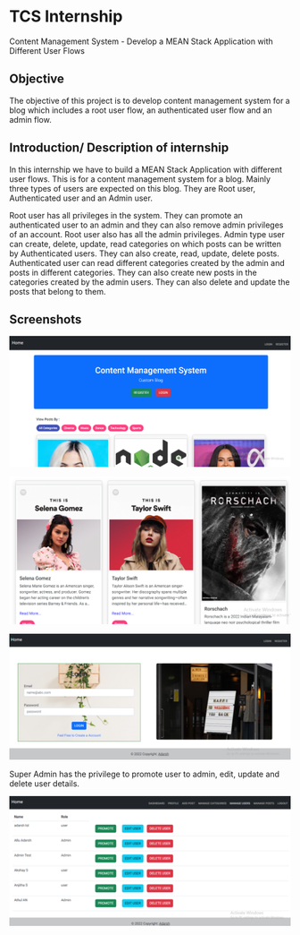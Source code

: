 # TCS Internship

Content Management System - Develop a MEAN Stack Application with Different User Flows

## Objective

The objective of this project is to develop content management system for a blog which includes a root user flow, an authenticated user flow and an admin flow.

## Introduction/ Description of internship

In this internship we have to build a MEAN Stack Application with different user flows. This is for a content management system for a blog. Mainly three types of users are expected on this blog. They are Root user, Authenticated user and an Admin user.

Root user has all privileges in the system. They can promote an authenticated user to an admin and they can also remove admin privileges of an account. Root user also has all the admin privileges.
Admin type user can create, delete, update, read categories on which posts can be written by Authenticated users. They can also create, read, update, delete posts.
Authenticated user can read different categories created by the admin and posts in different categories. They can also create new posts in the categories created by the admin users. They can also delete and update the posts that belong to them.


## Screenshots

![Home page](https://github.com/adarsh-2425/Content-Management-System/blob/a1aba79d3c68b38cf90a1021580b07ef544c95ee/Project%20Images/home.PNG)

![HomePage](https://github.com/adarsh-2425/Content-Management-System/blob/533b7a766e54d2d07b3b984b600afe7fc13a534c/Project%20Images/home%202.PNG)

![Login Page](https://github.com/adarsh-2425/Content-Management-System/blob/533b7a766e54d2d07b3b984b600afe7fc13a534c/Project%20Images/login.PNG)


Super Admin has the privilege to promote user to admin, edit, update and delete user details. 

![Super Admin can Promote user to admin, edit user details and delete user](https://github.com/adarsh-2425/Content-Management-System/blob/533b7a766e54d2d07b3b984b600afe7fc13a534c/Project%20Images/manage%20user%20by%20Admin.PNG)



